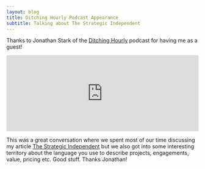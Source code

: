 ```yaml
---
layout: blog
title: Ditching Hourly Podcast Appearance
subtitle: Talking about The Strategic Independent
---
```


Thanks to Jonathan Stark of the [Ditching Hourly](https://www.ditchinghourly.com/) podcast for having me as a guest!

<iframe src='https://embed.simplecast.com/e9f647e6' width='100%' frameborder='0' height='200px' scrolling='no' seamless></iframe>

This was a great conversation where we spent most of our time discussing my article [The Strategic Independent](https://tomcritchlow.com/2019/04/04/the-strategic-independent/) but we also got into some interesting territory about the language you use to describe projects, engagements, value, pricing etc. Good stuff. Thanks Jonathan!